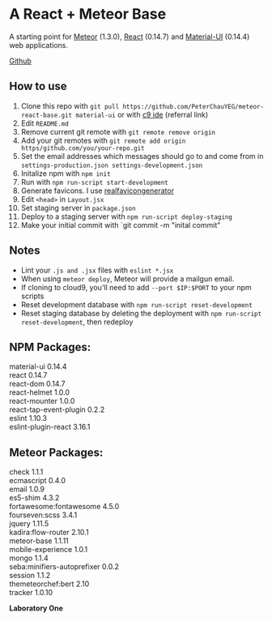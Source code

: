 # A React + Meteor Base
A starting point for [Meteor](https://www.meteor.com) (1.3.0), [React](https://facebook.github.io/react/) (0.14.7) and [Material-UI](http://www.material-ui.com/) (0.14.4) web applications.

[Github](https://github.com/PeterChauYeg/meteor-react-base/tree/material-ui)

## How to use
1. Clone this repo with `git pull https://github.com/PeterChauYEG/meteor-react-base.git material-ui` or with [c9 ide](https://c9.io/c/JVUChbVycba) (referral link)   
2. Edit `README.md`
3. Remove current git remote with `git remote remove origin`
4. Add your git remotes with `git remote add origin https/github.com/you/your-repo.git`
5. Set the email addresses which messages should go to and come from in `settings-production.json settings-development.json`
6. Initalize npm with `npm init`
7. Run with `npm run-script start-development`
8. Generate favicons. I use [realfavicongenerator](http://realfavicongenerator.net)
9. Edit `<head>` in `Layout.jsx`
10. Set staging server in `package.json`
11. Deploy to a staging server with `npm run-script deploy-staging`
12. Make your initial commit with `git commit -m "inital commit"

## Notes
-  Lint your `.js and .jsx` files with `eslint *.jsx`  
-  When using `meteor deploy`, Meteor will provide a mailgun email. 
-  If cloning to cloud9, you'll need to add `--port $IP:$PORT` to your npm scripts
-  Reset development database with `npm run-script reset-development`
-  Reset staging database by deleting the deployment with `npm run-script reset-development`, then redeploy

## NPM Packages:
material-ui                 0.14.4   
react                       0.14.7   
react-dom                   0.14.7   
react-helmet                1.0.0   
react-mounter               1.0.0   
react-tap-event-plugin      0.2.2   
eslint                      1.10.3   
eslint-plugin-react         3.16.1   

## Meteor Packages:
check                       1.1.1   
ecmascript                  0.4.0  
email                       1.0.9  
es5-shim                    4.3.2  
fortawesome:fontawesome     4.5.0  
fourseven:scss              3.4.1   
jquery                      1.11.5  
kadira:flow-router          2.10.1  
meteor-base                 1.1.11  
mobile-experience           1.0.1  
mongo                       1.1.4  
seba:minifiers-autoprefixer 0.0.2  
session                     1.1.2   
themeteorchef:bert          2.10   
tracker                     1.0.10  

**Laboratory One**